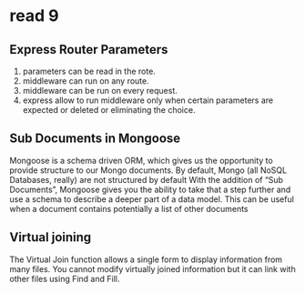 # read 9

## Express Router Parameters
1. parameters can be read in the rote. 
2. middleware can run on any route. 
3. middleware can be run on every request. 
4. express allow to run middleware only when certain parameters are expected or deleted or eliminating the choice.

##  Sub Documents in Mongoose
Mongoose is a schema driven ORM, which gives us the opportunity to provide structure to our Mongo documents. By default, Mongo (all NoSQL Databases, really) are not structured by default With the addition of “Sub Documents”, Mongoose gives you the ability to take that a step further and use a schema to describe a deeper part of a data model. This can be useful when a document contains potentially a list of other documents

## Virtual joining
The Virtual Join function allows a single form to display information from many files. You cannot modify virtually joined information but it can link with other files using Find and Fill.
